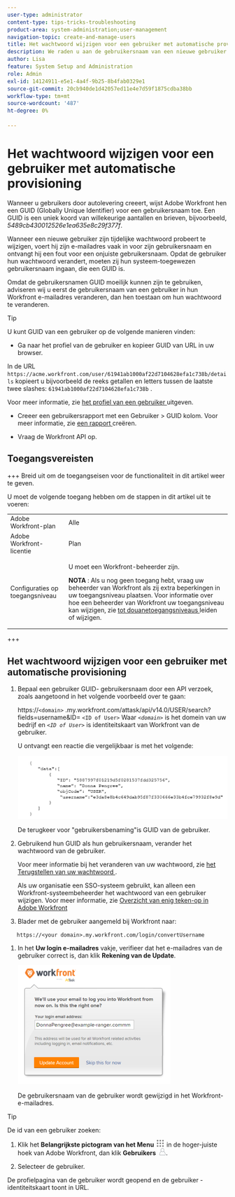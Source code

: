 ```yaml
---
user-type: administrator
content-type: tips-tricks-troubleshooting
product-area: system-administration;user-management
navigation-topic: create-and-manage-users
title: Het wachtwoord wijzigen voor een gebruiker met automatische provisioning
description: We raden u aan de gebruikersnaam van een nieuwe gebruiker te wijzigen in het Workfront-e-mailadres en deze vervolgens toe te staan zijn wachtwoord te wijzigen.
author: Lisa
feature: System Setup and Administration
role: Admin
exl-id: 14124911-e5e1-4a4f-9b25-8b4fab0329e1
source-git-commit: 20cb940de1d42057ed11e4e7d59f1875cdba38bb
workflow-type: tm+mt
source-wordcount: '487'
ht-degree: 0%

---
```


# Het wachtwoord wijzigen voor een gebruiker met automatische provisioning

Wanneer u gebruikers door autolevering creeert, wijst Adobe Workfront hen een GUID (Globally Unique Identifier) voor een gebruikersnaam toe. Een GUID is een uniek koord van willekeurige aantallen en brieven, bijvoorbeeld, *5489cb430012526e1ea635e8c29f377f*.

Wanneer een nieuwe gebruiker zijn tijdelijke wachtwoord probeert te wijzigen, voert hij zijn e-mailadres vaak in voor zijn gebruikersnaam en ontvangt hij een fout voor een onjuiste gebruikersnaam. Opdat de gebruiker hun wachtwoord verandert, moeten zij hun systeem-toegewezen gebruikersnaam ingaan, die een GUID is.

Omdat de gebruikersnamen GUID moeilijk kunnen zijn te gebruiken, adviseren wij u eerst de gebruikersnaam van een gebruiker in hun Workfront e-mailadres veranderen, dan hen toestaan om hun wachtwoord te veranderen.

>[!TIP]
>
>U kunt GUID van een gebruiker op de volgende manieren vinden:
>
>* Ga naar het profiel van de gebruiker en kopieer GUID van URL in uw browser.
>
>  In de URL `https://acme.workfront.com/user/61941ab1000af22d7104628efa1c738b/details` kopieert u bijvoorbeeld de reeks getallen en letters tussen de laatste twee slashes: `61941ab1000af22d7104628efa1c738b` .
>
>  Voor meer informatie, zie [ het profiel van een gebruiker ](../../../administration-and-setup/add-users/create-and-manage-users/edit-a-users-profile.md) uitgeven.
>
>* Creeer een gebruikersrapport met een Gebruiker > GUID kolom. Voor meer informatie, zie [ een rapport ](../../../reports-and-dashboards/reports/creating-and-managing-reports/create-report.md) creëren.
>
>* Vraag de Workfront API op.
>

## Toegangsvereisten

+++ Breid uit om de toegangseisen voor de functionaliteit in dit artikel weer te geven.

U moet de volgende toegang hebben om de stappen in dit artikel uit te voeren:

<table style="table-layout:auto"> 
 <col> 
 <col> 
 <tbody> 
  <tr> 
   <td role="rowheader">Adobe Workfront-plan</td> 
   <td>Alle</td> 
  </tr> 
  <tr> 
   <td role="rowheader">Adobe Workfront-licentie</td> 
   <td>Plan</td> 
  </tr> 
  <tr> 
   <td role="rowheader">Configuraties op toegangsniveau</td> 
   <td> <p>U moet een Workfront-beheerder zijn.</p> <p><b> NOTA </b>: Als u nog geen toegang hebt, vraag uw beheerder van Workfront als zij extra beperkingen in uw toegangsniveau plaatsen. Voor informatie over hoe een beheerder van Workfront uw toegangsniveau kan wijzigen, zie <a href="../../../administration-and-setup/add-users/configure-and-grant-access/create-modify-access-levels.md" class="MCXref xref"> tot douanetoegangsniveaus </a> leiden of wijzigen.</p> </td> 
  </tr> 
 </tbody> 
</table>

+++

## Het wachtwoord wijzigen voor een gebruiker met automatische provisioning

1. Bepaal een gebruiker GUID- gebruikersnaam door een API verzoek, zoals aangetoond in het volgende voorbeeld over te gaan:

   https://`<domain>` .my.workfront.com/attask/api/v14.0/USER/search?fields=username&amp;ID= `<ID of User>` Waar *`<domain>`* is het domein van uw bedrijf en *`<ID of User>`* is identiteitskaart van Workfront van de gebruiker.

   U ontvangt een reactie die vergelijkbaar is met het volgende:

   ![](assets/get-guid.png)

   De terugkeer voor &quot;gebruikersbenaming&quot;is GUID van de gebruiker.

1. Gebruikend hun GUID als hun gebruikersnaam, verander het wachtwoord van de gebruiker.

   Voor meer informatie bij het veranderen van uw wachtwoord, zie [ het Terugstellen van uw wachtwoord ](../../../workfront-basics/manage-your-account-and-profile/managing-your-workfront-account/reset-your-password.md).

   Als uw organisatie een SSO-systeem gebruikt, kan alleen een Workfront-systeembeheerder het wachtwoord van een gebruiker wijzigen. Voor meer informatie, zie [ Overzicht van enig teken-op in Adobe Workfront ](../../../administration-and-setup/add-users/single-sign-on/sso-in-workfront.md)

1. Blader met de gebruiker aangemeld bij Workfront naar:

```
   https://<your domain>.my.workfront.com/login/convertUsername
```

1. In het **Uw login e-mailadres** vakje, verifieer dat het e-mailadres van de gebruiker correct is, dan klik **Rekening van de Update**.

   ![](assets/guidusername-350x272.png)

   De gebruikersnaam van de gebruiker wordt gewijzigd in het Workfront-e-mailadres.

>[!TIP]
>
>De id van een gebruiker zoeken:
>
>1. Klik het **Belangrijkste pictogram van het Menu** ![](assets/main-menu-icon.png) in de hoger-juiste hoek van Adobe Workfront, dan klik **Gebruikers** ![](assets/users-icon-in-main-menu.png).
>
>1. Selecteer de gebruiker.
>
>   De profielpagina van de gebruiker wordt geopend en de gebruiker - identiteitskaart toont in URL.
>
